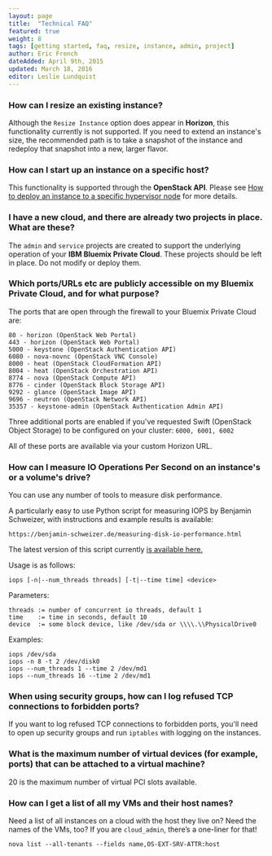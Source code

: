 ```yaml
---
layout: page
title:  "Technical FAQ"
featured: true
weight: 8
tags: [getting started, faq, resize, instance, admin, project]
author: Eric French
dateAdded: April 9th, 2015
updated: March 18, 2016
editor: Leslie Lundquist
---
```


### How can I resize an existing instance?

Although the `Resize Instance` option does appear in **Horizon**, this functionality currently is not supported. If you need to extend an instance's size, the recommended path is to take a snapshot of the instance and redeploy that snapshot into a new, larger flavor.


### How can I start up an instance on a specific host?
This functionality is supported through the **OpenStack API**.  Please see [How to deploy an instance to a specific hypervisor node](http://ibm-blue-box-help.github.io/help-documentation/nova/deploy-to-specific-hypervisor/) for more details.


### I have a new cloud, and there are already two projects in place. What are these?

The `admin` and `service` projects are created to support the underlying operation of your **IBM Bluemix Private Cloud**. These projects should be left in place. Do not modify or deploy them.


### Which ports/URLs etc are publicly accessible on my Bluemix Private Cloud, and for what purpose?

The ports that are open through the firewall to your Bluemix Private Cloud are:

```
80 - horizon (OpenStack Web Portal)
443 - horizon (OpenStack Web Portal)
5000 - keystone (OpenStack Authentication API)
6080 - nova-novnc (OpenStack VNC Console)
8000 - heat (OpenStack CloudFormation API)
8004 - heat (OpenStack Orchestration API)
8774 - nova (OpenStack Compute API)
8776 - cinder (OpenStack Block Storage API)
9292 - glance (OpenStack Image API)
9696 - neutron (OpenStack Network API)
35357 - keystone-admin (OpenStack Authentication Admin API)
```

Three additional ports are enabled if you've requested Swift (OpenStack Object Storage) to be configured on your cluster: `6000, 6001, 6002`

All of these ports are available via your custom Horizon URL.

### How can I measure IO Operations Per Second on an instance's or a volume's drive?


You can use any number of tools to measure disk performance.

A particularly easy to use Python script for measuring IOPS by Benjamin Schweizer, with instructions and example results is available:

`https://benjamin-schweizer.de/measuring-disk-io-performance.html`

The latest version of this script currently [is available here.](https://benjamin-schweizer.de/files/iops/iops-2011-02-11)

Usage is as follows: 

    iops [-n|--num_threads threads] [-t|--time time] <device> 

Parameters:

    threads := number of concurrent io threads, default 1
    time    := time in seconds, default 10
    device  := some block device, like /dev/sda or \\\\.\\PhysicalDrive0

Examples:

    iops /dev/sda
    iops -n 8 -t 2 /dev/disk0
    iops --num_threads 1 --time 2 /dev/md1
    iops --num_threads 16 --time 2 /dev/md1

### When using security groups, how can I log refused TCP connections to forbidden ports?

If you want to log refused TCP connections to forbidden ports, you'll need to open up security groups and run `iptables` with logging on the instances.

### What is the maximum number of virtual devices (for example, ports) that can be attached to a virtual machine?

20 is the maximum number of virtual PCI slots available. 

### How can I get a list of all my VMs and their host names?

Need a list of all instances on a cloud with the host they live on? Need the names of the VMs, too? 
If you are `cloud_admin`, there’s a one-liner for that!

```
nova list --all-tenants --fields name,OS-EXT-SRV-ATTR:host

```
